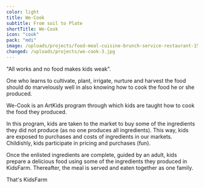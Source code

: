 ```yaml
---
color: light
title: We-Cook
subtitle: From soil to Plate
shortTitle: We-Cook
icon: "cook"
pack: "mdi"
image: /uploads/projects/food-meal-cuisine-brunch-service-restaurant-1541363-pxhere.com.jpg
changed: /uploads/projects/we-cook-3.jpg
---
```

"All works and no food makes kids weak".

One who learns to cultivate, plant, irrigate, nurture and harvest the food should do marvelously well in also knowing how to cook the food he or she produced.

We-Cook is an ArtKids program through which kids are taught how to cook the food they produced.

In this program, kids are taken to the market to buy some of the ingredients they did not produce (as no one produces all ingredients). This way, kids are exposed to purchases and costs of ingredients in our markets. Childishly, kids participate in pricing and purchases (fun).

Once the enlisted ingredients are complete, guided by an adult, kids prepare a delicious food using some of the ingredients they produced in KidsFarm. Thereafter, the meal is served and eaten together as one family.

That's KidsFarm